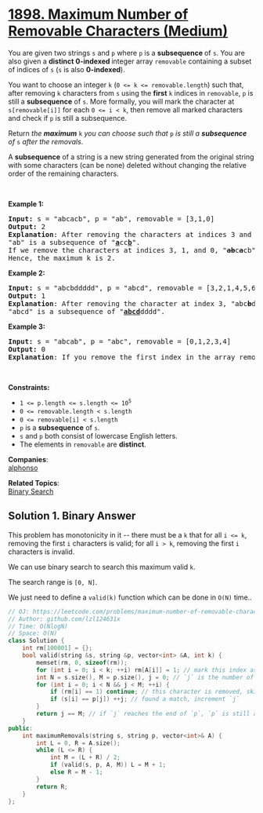 # [1898. Maximum Number of Removable Characters (Medium)](https://leetcode.com/problems/maximum-number-of-removable-characters/)

<p>You are given two strings <code>s</code> and <code>p</code> where <code>p</code> is a <strong>subsequence </strong>of <code>s</code>. You are also given a <strong>distinct 0-indexed </strong>integer array <code>removable</code> containing a subset of indices of <code>s</code> (<code>s</code> is also <strong>0-indexed</strong>).</p>

<p>You want to choose an integer <code>k</code> (<code>0 &lt;= k &lt;= removable.length</code>) such that, after removing <code>k</code> characters from <code>s</code> using the <strong>first</strong> <code>k</code> indices in <code>removable</code>, <code>p</code> is still a <strong>subsequence</strong> of <code>s</code>. More formally, you will mark the character at <code>s[removable[i]]</code> for each <code>0 &lt;= i &lt; k</code>, then remove all marked characters and check if <code>p</code> is still a subsequence.</p>

<p>Return <em>the <strong>maximum</strong> </em><code>k</code><em> you can choose such that </em><code>p</code><em> is still a <strong>subsequence</strong> of </em><code>s</code><em> after the removals</em>.</p>

<p>A <strong>subsequence</strong> of a string is a new string generated from the original string with some characters (can be none) deleted without changing the relative order of the remaining characters.</p>

<p>&nbsp;</p>
<p><strong>Example 1:</strong></p>

<pre><strong>Input:</strong> s = "abcacb", p = "ab", removable = [3,1,0]
<strong>Output:</strong> 2
<strong>Explanation</strong>: After removing the characters at indices 3 and 1, "a<s><strong>b</strong></s>c<s><strong>a</strong></s>cb" becomes "accb".
"ab" is a subsequence of "<strong><u>a</u></strong>cc<strong><u>b</u></strong>".
If we remove the characters at indices 3, 1, and 0, "<s><strong>ab</strong></s>c<s><strong>a</strong></s>cb" becomes "ccb", and "ab" is no longer a subsequence.
Hence, the maximum k is 2.
</pre>

<p><strong>Example 2:</strong></p>

<pre><strong>Input:</strong> s = "abcbddddd", p = "abcd", removable = [3,2,1,4,5,6]
<strong>Output:</strong> 1
<strong>Explanation</strong>: After removing the character at index 3, "abc<s><strong>b</strong></s>ddddd" becomes "abcddddd".
"abcd" is a subsequence of "<u><strong>abcd</strong></u>dddd".
</pre>

<p><strong>Example 3:</strong></p>

<pre><strong>Input:</strong> s = "abcab", p = "abc", removable = [0,1,2,3,4]
<strong>Output:</strong> 0
<strong>Explanation</strong>: If you remove the first index in the array removable, "abc" is no longer a subsequence.
</pre>

<p>&nbsp;</p>
<p><strong>Constraints:</strong></p>

<ul>
	<li><code>1 &lt;= p.length &lt;= s.length &lt;= 10<sup>5</sup></code></li>
	<li><code>0 &lt;= removable.length &lt; s.length</code></li>
	<li><code>0 &lt;= removable[i] &lt; s.length</code></li>
	<li><code>p</code> is a <strong>subsequence</strong> of <code>s</code>.</li>
	<li><code>s</code> and <code>p</code> both consist of lowercase English letters.</li>
	<li>The elements in <code>removable</code> are <strong>distinct</strong>.</li>
</ul>


**Companies**:  
[alphonso](https://leetcode.com/company/alphonso)

**Related Topics**:  
[Binary Search](https://leetcode.com/tag/binary-search/)

## Solution 1. Binary Answer

This problem has monotonicity in it -- there must be a `k` that for all `i <= k`, removing the first `i` characters is valid; for all `i > k`, removing the first `i` characters is invalid. 

We can use binary search to search this maximum valid `k`.

The search range is `[0, N]`.

We just need to define a `valid(k)` function which can be done in `O(N)` time..

```cpp
// OJ: https://leetcode.com/problems/maximum-number-of-removable-characters/
// Author: github.com/lzl124631x
// Time: O(NlogN)
// Space: O(N)
class Solution {
    int rm[100001] = {};
    bool valid(string &s, string &p, vector<int> &A, int k) {
        memset(rm, 0, sizeof(rm));
        for (int i = 0; i < k; ++i) rm[A[i]] = 1; // mark this index as removed
        int N = s.size(), M = p.size(), j = 0; // `j` is the number of characters in `p` we matched with `s`
        for (int i = 0; i < N && j < M; ++i) {
            if (rm[i] == 1) continue; // this character is removed, skip
            if (s[i] == p[j]) ++j; // found a match, increment `j`
        }
        return j == M; // if `j` reaches the end of `p`, `p` is still a subsequence of `s`.
    }
public:
    int maximumRemovals(string s, string p, vector<int>& A) {
        int L = 0, R = A.size();
        while (L <= R) {
            int M = (L + R) / 2;
            if (valid(s, p, A, M)) L = M + 1;
            else R = M - 1;
        }
        return R;
    }
};
```